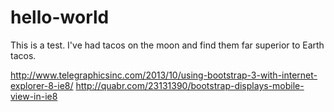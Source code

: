 # hello-world
This is a test.
I've had tacos on the moon and find them far superior to Earth tacos.

http://www.telegraphicsinc.com/2013/10/using-bootstrap-3-with-internet-explorer-8-ie8/
http://quabr.com/23131390/bootstrap-displays-mobile-view-in-ie8
